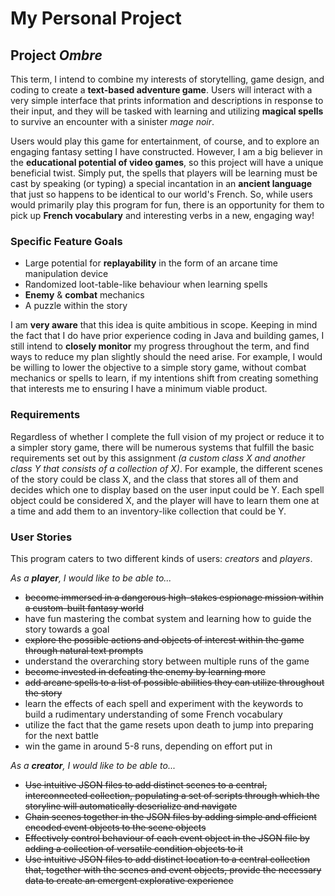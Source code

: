# My Personal Project

## Project *Ombre*

This term, I intend to combine my interests of storytelling,
game design, and coding to create a **text-based adventure
game**. Users will interact with a very simple interface that
prints information and descriptions in response to their
input, and they will be tasked with learning and utilizing
**magical spells** to survive an encounter with a sinister *mage noir*. 

Users would play this game for entertainment, of course, and
to explore an engaging fantasy setting I have constructed.
However, I am a big believer in the **educational potential of 
video games**, so this project will have a unique beneficial 
twist. Simply put, the spells that players will be learning
must be cast by speaking (or typing) a special incantation in
an **ancient language** that just so happens to be identical to
our world's French. So, while users would 
primarily play this program for fun, there is an opportunity
for them to pick up **French vocabulary** and interesting verbs
in a new, engaging way!

### Specific Feature Goals
- Large potential for **replayability** in the form of an arcane time manipulation device
- Randomized loot-table-like behaviour when learning spells
- **Enemy** & **combat** mechanics
- A puzzle within the story

I am **very aware** that this idea is quite ambitious in scope. 
Keeping in mind the fact that I do have prior experience
coding in Java and building games, I still intend to **closely
monitor** my progress throughout the term, and find ways to
reduce my plan slightly should the need arise. For example, I 
would be willing to lower the objective to a simple story game,
without combat mechanics or spells to learn, if my intentions
shift from creating something that interests me to ensuring I
have a minimum viable product. 

### Requirements
Regardless of whether I complete the full vision of my project 
or reduce it to a simpler story game, there will be numerous
systems that fulfill the basic requirements set out
by this assignment *(a custom class X and another class Y that 
consists of a collection of X)*. For
example, the different scenes of the story could be class X, and
the class that stores all of them and decides which one to display
based on the user input could be Y. Each spell object could be
considered X, and the player will have to learn them one at a time
and add them to an inventory-like collection that could be Y. 


### User Stories
This program caters to two different kinds of users: *creators* and *players*.

*As a **player**, I would like to be able to...*

- ~~become immersed in a dangerous high-stakes espionage mission within a custom-built fantasy world~~
- have fun mastering the combat system and learning how to guide the story towards a goal
- ~~explore the possible actions and objects of interest within the game through natural text prompts~~
- understand the overarching story between multiple runs of the game
- ~~become invested in defeating the enemy by learning more~~
- ~~add arcane spells to a list of possible abilities they can utilize throughout the story~~
- learn the effects of each spell and experiment with the keywords to build a rudimentary understanding 
of some French vocabulary
- utilize the fact that the game resets upon death to jump into preparing for the next battle
- win the game in around 5-8 runs, depending on effort put in

*As a **creator**, I would like to be able to...*
- ~~Use intuitive JSON files to add distinct scenes to a central, interconnected collection, populating a set of scripts through which the storyline will automatically deserialize and navigate~~
- ~~Chain scenes together in the JSON files by adding simple and efficient encoded event objects to the scene objects~~
- ~~Effectively control behaviour of each event object in the JSON file by adding a collection of versatile condition objects to it~~
- ~~Use intuitive JSON files to add distinct location to a central collection that, together with the scenes and event objects, provide the necessary data to create an emergent explorative experience~~